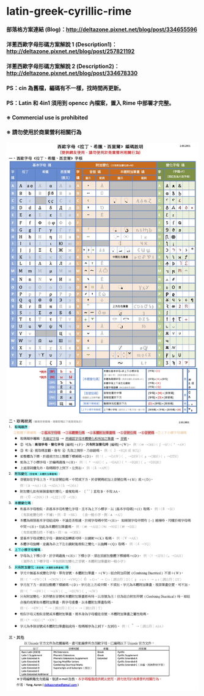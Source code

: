 # latin-greek-cyrillic-rime
#### 部落格方案連結 (Blog)：http://deltazone.pixnet.net/blog/post/334655596
#### 洋蔥西歐字母形碼方案解說 1 (Description1)：http://deltazone.pixnet.net/blog/post/257821192
#### 洋蔥西歐字母形碼方案解說 2 (Description2)：http://deltazone.pixnet.net/blog/post/334678330
#### PS：cin 為舊檔，編碼有不一樣，找時間再更新。
#### PS：Latin 和 4in1 須用到 opencc 內檔案，置入 Rime 中部署才完整。
####
#### ※ Commercial use is prohibited
#### ※ 請勿使用於商業營利相關行為
![介紹1](https://raw.githubusercontent.com/oniondelta/latin-greek-cyrillic-rime/master/latin-greek-cyrillic-2020_cht-1.jpg)
![介紹2](https://raw.githubusercontent.com/oniondelta/latin-greek-cyrillic-rime/master/latin-greek-cyrillic-2020_cht-2.jpg)
